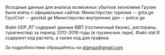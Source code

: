 Исходные данные для анализа возможных убытков экономике Грузии были взяты с официальных сайтов:
Министерство туризма -- gnta.ge
ГрузСтат -- geostat.ge
Министерство внутренних дел -- police.ge

Файл GDP_R7 содержит данные ВВП (гостиничный бизнес, рестораны, турагенства) за период 2012-2018 годы (в грузинских лари).
Файл stat.R содержит код расчета, а также код для графика.

За подробностями обращайтесь на gtamaz@gmail.com
